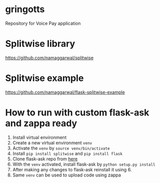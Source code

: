 # gringotts
Repository for Voice Pay application

# Splitwise library
https://github.com/namaggarwal/splitwise

# Splitwise example
https://github.com/namaggarwal/flask-splitwise-example

# How to run with custom flask-ask and zappa ready

1. Install virtual environment
2. Create a new virtual environment `venv`
3. Activate the `venv` by `source venv/bin/activate`
4. Install `pip install splitwise` and `pip install flask`
5. Clone flask-ask repo from [here](https://github.com/thebayesianconspiracy/flask-ask)
6. With the `venv` activated, install flask-ask by `python setup.py install`
7. After making any changes to flask-ask reinstall it using 6.
8. Same `venv` can be used to upload code using zappa
